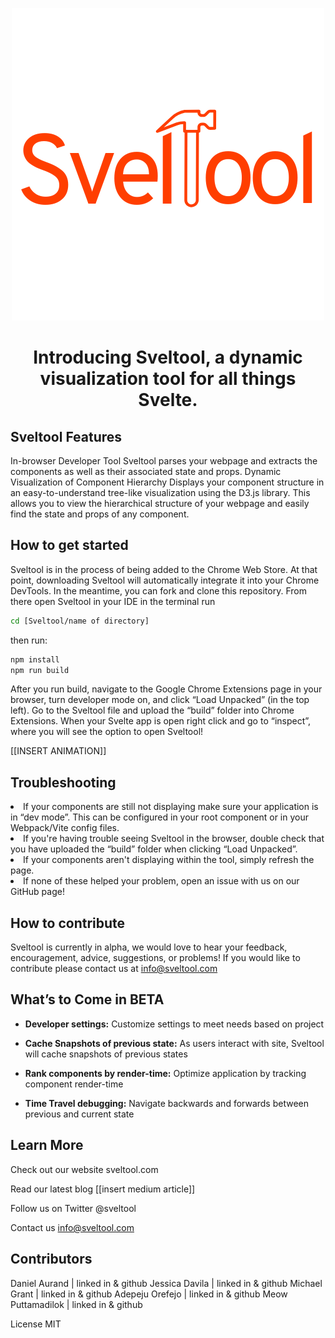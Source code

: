 <div align="center">

![banner](./public/icons/3.png)

# Introducing Sveltool, a dynamic visualization tool for all things Svelte.

</div>

## Sveltool Features

In-browser Developer Tool Sveltool parses your webpage and extracts the components as well as their associated state and props.
Dynamic Visualization of Component Hierarchy Displays your component structure in an easy-to-understand tree-like visualization using the D3.js library. This allows you to view the hierarchical structure of your webpage and easily find the state and props of any component.

## How to get started

Sveltool is in the process of being added to the Chrome Web Store. At that point, downloading Sveltool will automatically integrate it into your Chrome DevTools.
In the meantime, you can fork and clone this repository. From there open Sveltool in your IDE
in the terminal run

```bash
cd [Sveltool/name of directory]
```

then run:

```bash
npm install
npm run build
```

After you run build, navigate to the Google Chrome Extensions page in your browser, turn developer mode on, and click “Load Unpacked” (in the top left). Go to the Sveltool file and upload the “build” folder into Chrome Extensions. When your Svelte app is open right click and go to “inspect”, where you will see the option to open Sveltool!

[[INSERT ANIMATION]]

## Troubleshooting

<li>If your components are still not displaying make sure your application is in “dev mode”. This can be configured in your root component or in your Webpack/Vite config files.</li>
<li>If you're having trouble seeing Sveltool in the browser, double check that you have uploaded the “build” folder when clicking “Load Unpacked”.</li>
<li>If your components aren't displaying within the tool, simply refresh the page.</li>
<li>If none of these helped your problem, open an issue with us on our GitHub page!</li>

## How to contribute

Sveltool is currently in alpha, we would love to hear your feedback, encouragement, advice, suggestions, or problems! If you would like to contribute please contact us at info@sveltool.com

## What’s to Come in BETA

- **Developer settings:**
  Customize settings to meet needs based on project

- **Cache Snapshots of previous state:**
  As users interact with site, Sveltool will cache snapshots of previous states

- **Rank components by render-time:**
  Optimize application by tracking component render-time

- **Time Travel debugging:**
  Navigate backwards and forwards between previous and current state

## Learn More

Check out our website
sveltool.com

Read our latest blog
[[insert medium article]]

Follow us on Twitter
@sveltool

Contact us
info@sveltool.com

## Contributors

Daniel Aurand | linked in & github
Jessica Davila | linked in & github
Michael Grant | linked in & github
Adepeju Orefejo | linked in & github
Meow Puttamadilok | linked in & github

License
MIT
